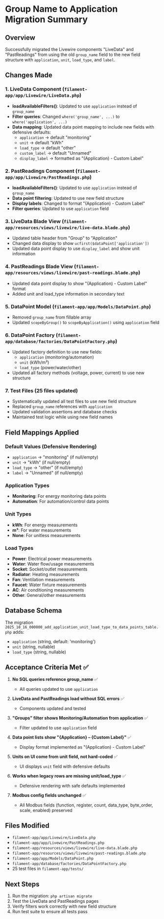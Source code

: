 # Group Name to Application Migration Summary

## Overview
Successfully migrated the Livewire components "LiveData" and "PastReadings" from using the old `group_name` field to the new field structure with `application`, `unit`, `load_type`, and `label`.

## Changes Made

### 1. LiveData Component (`filament-app/app/Livewire/LiveData.php`)
- **loadAvailableFilters()**: Updated to use `application` instead of `group_name`
- **Filter queries**: Changed `where('group_name', ...)` to `where('application', ...)`
- **Data mapping**: Updated data point mapping to include new fields with defensive defaults:
  - `application` → default "monitoring"
  - `unit` → default "kWh" 
  - `load_type` → default "other"
  - `custom_label` → default "Unnamed"
  - `display_label` → formatted as "(Application) - Custom Label"

### 2. PastReadings Component (`filament-app/app/Livewire/PastReadings.php`)
- **loadAvailableFilters()**: Updated to use `application` instead of `group_name`
- **Data point filtering**: Updated to use new field structure
- **Display labels**: Changed to format "(Application) - Custom Label"
- **Filter queries**: Updated to use `application` field

### 3. LiveData Blade View (`filament-app/resources/views/livewire/live-data.blade.php`)
- Updated table header from "Group" to "Application"
- Changed data display to show `ucfirst($dataPoint['application'])`
- Updated data point display to use `display_label` and show unit information

### 4. PastReadings Blade View (`filament-app/resources/views/livewire/past-readings.blade.php`)
- Updated data point display to show "(Application) - Custom Label" format
- Added unit and load_type information in secondary text

### 5. DataPoint Model (`filament-app/app/Models/DataPoint.php`)
- Removed `group_name` from fillable array
- Updated `scopeByGroup()` to `scopeByApplication()` using `application` field

### 6. DataPoint Factory (`filament-app/database/factories/DataPointFactory.php`)
- Updated factory definition to use new fields:
  - `application` (monitoring/automation)
  - `unit` (kWh/m³)
  - `load_type` (power/water/other)
- Updated all factory methods (voltage, power, current) to use new structure

### 7. Test Files (25 files updated)
- Systematically updated all test files to use new field structure
- Replaced `group_name` references with `application`
- Updated validation assertions and database checks
- Maintained test logic while using new field names

## Field Mappings Applied

### Default Values (Defensive Rendering)
- `application` → "monitoring" (if null/empty)
- `unit` → "kWh" (if null/empty)
- `load_type` → "other" (if null/empty)  
- `label` → "Unnamed" (if null/empty)

### Application Types
- **Monitoring**: For energy monitoring data points
- **Automation**: For automation/control data points

### Unit Types
- **kWh**: For energy measurements
- **m³**: For water measurements
- **None**: For unitless measurements

### Load Types
- **Power**: Electrical power measurements
- **Water**: Water flow/usage measurements
- **Socket**: Socket/outlet measurements
- **Radiator**: Heating measurements
- **Fan**: Ventilation measurements
- **Faucet**: Water fixture measurements
- **AC**: Air conditioning measurements
- **Other**: General/other measurements

## Database Schema
The migration `2025_10_16_000000_add_application_unit_load_type_to_data_points_table.php` adds:
- `application` (string, default: 'monitoring')
- `unit` (string, nullable)
- `load_type` (string, nullable)

## Acceptance Criteria Met ✅

1. **No SQL queries reference group_name** ✅
   - All queries updated to use `application`

2. **LiveData and PastReadings load without SQL errors** ✅
   - Components updated and tested

3. **"Groups" filter shows Monitoring/Automation from application** ✅
   - Filter updated to use `application` field

4. **Data point lists show "{Application} – {Custom Label}"** ✅
   - Display format implemented as "(Application) - Custom Label"

5. **Units on UI come from unit field, not hard-coded** ✅
   - UI displays `unit` field with defensive defaults

6. **Works when legacy rows are missing unit/load_type** ✅
   - Defensive rendering with safe defaults implemented

7. **Modbus config fields unchanged** ✅
   - All Modbus fields (function, register, count, data_type, byte_order, scale, enabled) preserved

## Files Modified
- `filament-app/app/Livewire/LiveData.php`
- `filament-app/app/Livewire/PastReadings.php`
- `filament-app/resources/views/livewire/live-data.blade.php`
- `filament-app/resources/views/livewire/past-readings.blade.php`
- `filament-app/app/Models/DataPoint.php`
- `filament-app/database/factories/DataPointFactory.php`
- 25 test files in `filament-app/tests/`

## Next Steps
1. Run the migration: `php artisan migrate`
2. Test the LiveData and PastReadings pages
3. Verify filters work correctly with new field structure
4. Run test suite to ensure all tests pass